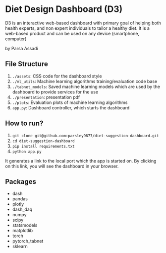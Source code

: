 # Diet Design Dashboard (D3)

D3 is an interactive web-based dashboard with primary goal of helping both health experts, and non expert individuals to tailor a healthy diet. It is a web-based product and can be used on any device (smartphone, computer)

by Parsa Assadi

## File Structure

1. `./assets`: CSS code for the dashboard style
2. `./ml_utils`: Machine learning algorithms training/evaluation code base
3. `./tabnet_models`: Saved machine learning models which are used by the dashboard to provide services for the use
4. `./presentation`: presentation pdf
5. `./plots`: Evaluation plots of machine learning algorithms
6. `app.py`: Dashboard controller, which starts the dashboard

## How to run?

1. `git clone git@github.com:parsley9877/diet-suggestion-dashboard.git`
2. `cd diet-suggestion-dashboard`
3. `pip install requirements.txt`
4. `python app.py`

It generates a link to the local port which the app is started on. By clicking on this link, you will see the dashboard in your browser.

## Packages
- dash
- pandas
- plotly
- dash_daq
- numpy
- scipy
- statsmodels
- matplotlib
- torch
- pytorch_tabnet
- sklearn